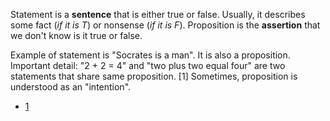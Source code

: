 Statement is a **sentence** that is either true or false. Usually, it describes some fact (_if it is $T$_) or nonsense (_if it is $F$_).
Proposition is the **assertion** that we don't know is it true or false.

Example of statement is "Socrates is a man". It is also a proposition.
Important detail: "2 + 2 = 4" and "two plus two equal four" are two statements that share same proposition. [1]
Sometimes, proposition is understood as an "intention".

- [1](https://philosophy.stackexchange.com/a/10896)

